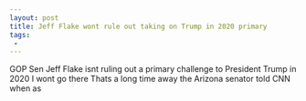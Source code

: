 ```yaml
---
layout: post
title: Jeff Flake wont rule out taking on Trump in 2020 primary
tags:
 -
---
```

GOP Sen Jeff Flake isnt ruling out a primary challenge to President Trump in 2020 I wont go there Thats a long time away the Arizona senator told CNN when as

